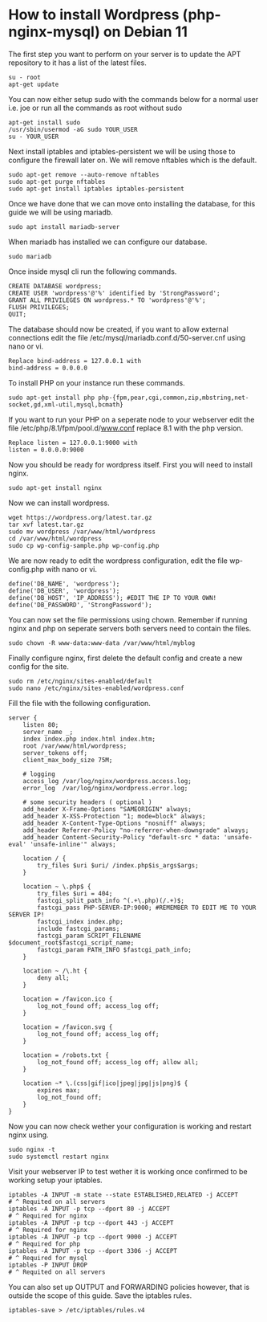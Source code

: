 # How to install Wordpress (php-nginx-mysql) on Debian 11

The first step you want to perform on your server is to update the APT repository to it has a list of the latest files.
```
su - root
apt-get update
```
You can now either setup sudo with the commands below for a normal user i.e. joe or run all the commands as root without sudo
```
apt-get install sudo
/usr/sbin/usermod -aG sudo YOUR_USER
su - YOUR_USER
```
Next install iptables and iptables-persistent we will be using those to configure the firewall later on. We will remove nftables which is the default.
```
sudo apt-get remove --auto-remove nftables
sudo apt-get purge nftables
sudo apt-get install iptables iptables-persistent
```
Once we have done that we can move onto installing the database, for this guide we will be using mariadb.
```
sudo apt install mariadb-server
```
When mariadb has installed we can configure our database.
```
sudo mariadb
```
Once inside mysql cli run the following commands.
```
CREATE DATABASE wordpress;
CREATE USER 'wordpress'@'%' identified by 'StrongPassword';
GRANT ALL PRIVILEGES ON wordpress.* TO 'wordpress'@'%';
FLUSH PRIVILEGES;
QUIT;
```
The database should now be created, if you want to allow external connections edit the file /etc/mysql/mariadb.conf.d/50-server.cnf using nano or vi.
```
Replace bind-address = 127.0.0.1 with
bind-address = 0.0.0.0
```
To install PHP on your instance run these commands.
```
sudo apt-get install php php-{fpm,pear,cgi,common,zip,mbstring,net-socket,gd,xml-util,mysql,bcmath}
```
If you want to run your PHP on a seperate node to your webserver edit the file /etc/php/8.1/fpm/pool.d/www.conf replace 8.1 with the php version.
```
Replace listen = 127.0.0.1:9000 with
listen = 0.0.0.0:9000
```
Now you should be ready for wordpress itself. First you will need to install nginx.
```
sudo apt-get install nginx
```
Now we can install wordpress.
```
wget https://wordpress.org/latest.tar.gz
tar xvf latest.tar.gz
sudo mv wordpress /var/www/html/wordpress
cd /var/www/html/wordpress
sudo cp wp-config-sample.php wp-config.php
```
We are now ready to edit the wordpress configuration, edit the file wp-config.php with nano or vi.
```
define('DB_NAME', 'wordpress');
define('DB_USER', 'wordpress');
define('DB_HOST', 'IP_ADDRESS'); #EDIT THE IP TO YOUR OWN!
define('DB_PASSWORD', 'StrongPassword');
```
You can now set the file permissions using chown. Remember if running nginx and php on seperate servers both servers need to contain the files.
```
sudo chown -R www-data:www-data /var/www/html/myblog
```
Finally configure nginx, first delete the default config and create a new config for the site.
```
sudo rm /etc/nginx/sites-enabled/default
sudo nano /etc/nginx/sites-enabled/wordpress.conf
```
Fill the file with the following configuration.
```
server {
    listen 80;
    server_name _;
    index index.php index.html index.htm;
    root /var/www/html/wordpress;
    server_tokens off;
    client_max_body_size 75M;

    # logging
    access_log /var/log/nginx/wordpress.access.log;
    error_log  /var/log/nginx/wordpress.error.log;

    # some security headers ( optional )
    add_header X-Frame-Options "SAMEORIGIN" always;
    add_header X-XSS-Protection "1; mode=block" always;
    add_header X-Content-Type-Options "nosniff" always;
    add_header Referrer-Policy "no-referrer-when-downgrade" always;
    add_header Content-Security-Policy "default-src * data: 'unsafe-eval' 'unsafe-inline'" always;

    location / {
        try_files $uri $uri/ /index.php$is_args$args;
    }

    location ~ \.php$ {
        try_files $uri = 404;
        fastcgi_split_path_info ^(.+\.php)(/.+)$;
        fastcgi_pass PHP-SERVER-IP:9000; #REMEMBER TO EDIT ME TO YOUR SERVER IP!
        fastcgi_index index.php;
        include fastcgi_params;
        fastcgi_param SCRIPT_FILENAME $document_root$fastcgi_script_name;
        fastcgi_param PATH_INFO $fastcgi_path_info;
    }

    location ~ /\.ht {
        deny all;
    }

    location = /favicon.ico {
        log_not_found off; access_log off;
    }

    location = /favicon.svg {
        log_not_found off; access_log off;
    }

    location = /robots.txt {
        log_not_found off; access_log off; allow all;
    }

    location ~* \.(css|gif|ico|jpeg|jpg|js|png)$ {
        expires max;
        log_not_found off;
    }
}
```
Now you can now check wether your configuration is working and restart nginx using.
```
sudo nginx -t
sudo systemctl restart nginx
```
Visit your webserver IP to test wether it is working once confirmed to be working setup your iptables.
```
iptables -A INPUT -m state --state ESTABLISHED,RELATED -j ACCEPT
# ^ Requited on all servers 
iptables -A INPUT -p tcp --dport 80 -j ACCEPT 
# ^ Required for nginx
iptables -A INPUT -p tcp --dport 443 -j ACCEPT
# ^ Required for nginx
iptables -A INPUT -p tcp --dport 9000 -j ACCEPT
# ^ Required for php
iptables -A INPUT -p tcp --dport 3306 -j ACCEPT
# ^ Required for mysql
iptables -P INPUT DROP
# ^ Requited on all servers 
```
You can also set up OUTPUT and FORWARDING policies however, that is outside the scope of this guide. Save the iptables rules.
```
iptables-save > /etc/iptables/rules.v4
```
